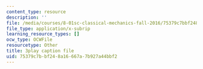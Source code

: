 ```yaml
---
content_type: resource
description: ''
file: /media/courses/8-01sc-classical-mechanics-fall-2016/75379c7bbf248a16667a7b927a44bbf2_kJxsMnRZXqE.srt
file_type: application/x-subrip
learning_resource_types: []
ocw_type: OCWFile
resourcetype: Other
title: 3play caption file
uid: 75379c7b-bf24-8a16-667a-7b927a44bbf2
---
```

